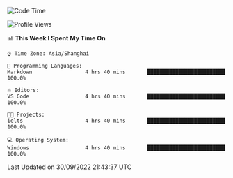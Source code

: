 <!--START_SECTION:waka-->
![Code Time](http://img.shields.io/badge/Code%20Time-203%20hrs%2047%20mins-blue)

![Profile Views](http://img.shields.io/badge/Profile%20Views-0-blue)

📊 **This Week I Spent My Time On** 

```text
⌚︎ Time Zone: Asia/Shanghai

💬 Programming Languages: 
Markdown                 4 hrs 40 mins       █████████████████████████   100.0%

🔥 Editors: 
VS Code                  4 hrs 40 mins       █████████████████████████   100.0%

🐱‍💻 Projects: 
ielts                    4 hrs 40 mins       █████████████████████████   100.0%

💻 Operating System: 
Windows                  4 hrs 40 mins       █████████████████████████   100.0%

```


 Last Updated on 30/09/2022 21:43:37 UTC
<!--END_SECTION:waka-->